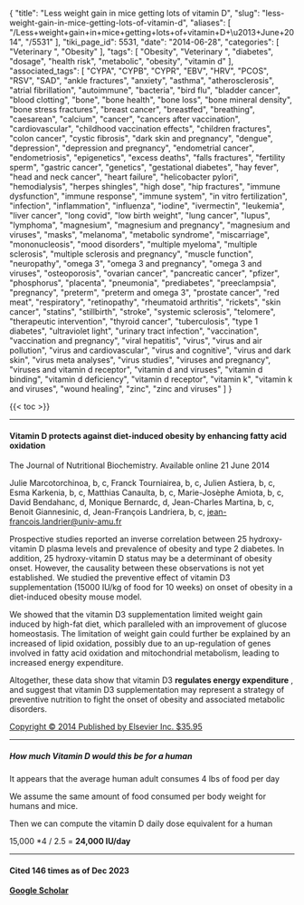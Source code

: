 {
    "title": "Less weight gain in mice getting lots of vitamin D",
    "slug": "less-weight-gain-in-mice-getting-lots-of-vitamin-d",
    "aliases": [
        "/Less+weight+gain+in+mice+getting+lots+of+vitamin+D+\u2013+June+2014",
        "/5531"
    ],
    "tiki_page_id": 5531,
    "date": "2014-06-28",
    "categories": [
        "Veterinary ",
        "Obesity"
    ],
    "tags": [
        "Obesity",
        "Veterinary ",
        "diabetes",
        "dosage",
        "health risk",
        "metabolic",
        "obesity",
        "vitamin d"
    ],
    "associated_tags": [
        "CYPA",
        "CYPB",
        "CYPR",
        "EBV",
        "HRV",
        "PCOS",
        "RSV",
        "SAD",
        "ankle fractures",
        "anxiety",
        "asthma",
        "atherosclerosis",
        "atrial fibrillation",
        "autoimmune",
        "bacteria",
        "bird flu",
        "bladder cancer",
        "blood clotting",
        "bone",
        "bone health",
        "bone loss",
        "bone mineral density",
        "bone stress fractures",
        "breast cancer",
        "breastfed",
        "breathing",
        "caesarean",
        "calcium",
        "cancer",
        "cancers after vaccination",
        "cardiovascular",
        "childhood vaccination effects",
        "children fractures",
        "colon cancer",
        "cystic fibrosis",
        "dark skin and pregnancy",
        "dengue",
        "depression",
        "depression and pregnancy",
        "endometrial cancer",
        "endometriosis",
        "epigenetics",
        "excess deaths",
        "falls fractures",
        "fertility sperm",
        "gastric cancer",
        "genetics",
        "gestational diabetes",
        "hay fever",
        "head and neck cancer",
        "heart failure",
        "helicobacter pylori",
        "hemodialysis",
        "herpes shingles",
        "high dose",
        "hip fractures",
        "immune dysfunction",
        "immune response",
        "immune system",
        "in vitro fertilization",
        "infection",
        "inflammation",
        "influenza",
        "iodine",
        "ivermectin",
        "leukemia",
        "liver cancer",
        "long covid",
        "low birth weight",
        "lung cancer",
        "lupus",
        "lymphoma",
        "magnesium",
        "magnesium and pregnancy",
        "magnesium and viruses",
        "masks",
        "melanoma",
        "metabolic syndrome",
        "miscarriage",
        "mononucleosis",
        "mood disorders",
        "multiple myeloma",
        "multiple sclerosis",
        "multiple sclerosis and pregnancy",
        "muscle function",
        "neuropathy",
        "omega 3",
        "omega 3 and pregnancy",
        "omega 3 and viruses",
        "osteoporosis",
        "ovarian cancer",
        "pancreatic cancer",
        "pfizer",
        "phosphorus",
        "placenta",
        "pneumonia",
        "prediabetes",
        "preeclampsia",
        "pregnancy",
        "preterm",
        "preterm and omega 3",
        "prostate cancer",
        "red meat",
        "respiratory",
        "retinopathy",
        "rheumatoid arthritis",
        "rickets",
        "skin cancer",
        "statins",
        "stillbirth",
        "stroke",
        "systemic sclerosis",
        "telomere",
        "therapeutic intervention",
        "thyroid cancer",
        "tuberculosis",
        "type 1 diabetes",
        "ultraviolet light",
        "urinary tract infection",
        "vaccination",
        "vaccination and pregnancy",
        "viral hepatitis",
        "virus",
        "virus and air pollution",
        "virus and cardiovascular",
        "virus and cognitive",
        "virus and dark skin",
        "virus meta analyses",
        "virus studies",
        "viruses and pregnancy",
        "viruses and vitamin d receptor",
        "vitamin d and viruses",
        "vitamin d binding",
        "vitamin d deficiency",
        "vitamin d receptor",
        "vitamin k",
        "vitamin k and viruses",
        "wound healing",
        "zinc",
        "zinc and viruses"
    ]
}


{{< toc >}}

---

#### Vitamin D protects against diet-induced obesity by enhancing fatty acid oxidation

The Journal of Nutritional Biochemistry. Available online 21 June 2014

Julie Marcotorchinoa, b, c, Franck Tourniairea, b, c, Julien Astiera, b, c, Esma Karkenia, b, c, Matthias Canaulta, b, c, Marie-Josèphe Amiota, b, c, David Bendahanc, d, Monique Bernardc, d, Jean-Charles Martina, b, c, Benoit Giannesinic, d, Jean-François Landriera, b, c, jean-francois.landrier@univ-amu.fr

Prospective studies reported an inverse correlation between 25 hydroxy-vitamin D plasma levels and prevalence of obesity and type 2 diabetes. In addition, 25 hydroxy-vitamin D status may be a determinant of obesity onset. However, the causality between these observations is not yet established. We studied the preventive effect of vitamin D3 supplementation (15000 IU/kg of food for 10 weeks) on onset of obesity in a diet-induced obesity mouse model. 

We showed that the vitamin D3 supplementation limited weight gain induced by high-fat diet, which paralleled with an improvement of glucose homeostasis. The limitation of weight gain could further be explained by an increased of lipid oxidation, possibly due to an up-regulation of genes involved in fatty acid oxidation and mitochondrial metabolism, leading to increased energy expenditure. 

Altogether, these data show that vitamin D3  **regulates energy expenditure** , and suggest that vitamin D3 supplementation may represent a strategy of preventive nutrition to fight the onset of obesity and associated metabolic disorders.

[Copyright © 2014 Published by Elsevier Inc. $35.95](http://www.sciencedirect.com/science/article/pii/S095528631400120X%20)

---

##### How much Vitamin D would this be for a human

It appears that the average human adult consumes 4 lbs of food per day

We assume the same amount of food consumed per body weight for humans and mice.

Then we can compute the vitamin D daily dose equivalent for a human

15,000 *4 / 2.5 =  **24,000 IU/day** 

---

#### Cited 146 times as of Dec 2023

 **[Google Scholar](https://scholar.google.com/scholar?cites=5125470997197622373&as_sdt=5,48&sciodt=0,48&hl=en)**